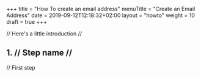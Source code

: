 +++
title = "How To create an email address"
menuTitle = "Create an Email Address"
date = 2019-09-12T12:18:32+02:00
layout = "howto"
weight = 10
draft = true
+++

// Here's a little introduction //

## 1. // Step name //

// First step
